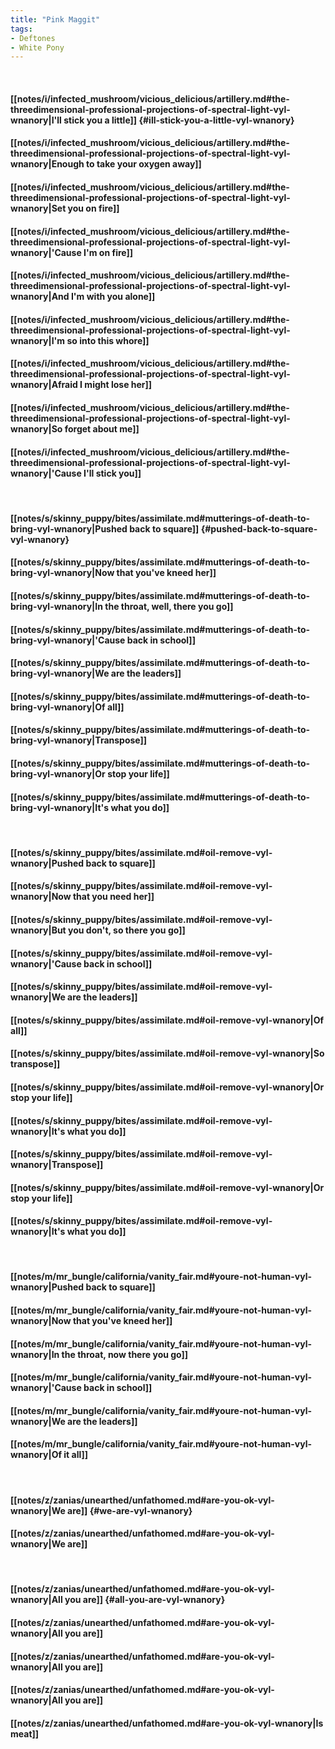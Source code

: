 ```yaml
---
title: "Pink Maggit"
tags:
- Deftones
- White Pony
---
```

&nbsp;
#### [[notes/i/infected_mushroom/vicious_delicious/artillery.md#the-threedimensional-professional-projections-of-spectral-light-vyl-wnanory|I'll stick you a little]] {#ill-stick-you-a-little-vyl-wnanory}
#### [[notes/i/infected_mushroom/vicious_delicious/artillery.md#the-threedimensional-professional-projections-of-spectral-light-vyl-wnanory|Enough to take your oxygen away]]
#### [[notes/i/infected_mushroom/vicious_delicious/artillery.md#the-threedimensional-professional-projections-of-spectral-light-vyl-wnanory|Set you on fire]]
#### [[notes/i/infected_mushroom/vicious_delicious/artillery.md#the-threedimensional-professional-projections-of-spectral-light-vyl-wnanory|'Cause I'm on fire]]
#### [[notes/i/infected_mushroom/vicious_delicious/artillery.md#the-threedimensional-professional-projections-of-spectral-light-vyl-wnanory|And I'm with you alone]]
#### [[notes/i/infected_mushroom/vicious_delicious/artillery.md#the-threedimensional-professional-projections-of-spectral-light-vyl-wnanory|I'm so into this whore]]
#### [[notes/i/infected_mushroom/vicious_delicious/artillery.md#the-threedimensional-professional-projections-of-spectral-light-vyl-wnanory|Afraid I might lose her]]
#### [[notes/i/infected_mushroom/vicious_delicious/artillery.md#the-threedimensional-professional-projections-of-spectral-light-vyl-wnanory|So forget about me]]
#### [[notes/i/infected_mushroom/vicious_delicious/artillery.md#the-threedimensional-professional-projections-of-spectral-light-vyl-wnanory|'Cause I'll stick you]]
&nbsp;
#### [[notes/s/skinny_puppy/bites/assimilate.md#mutterings-of-death-to-bring-vyl-wnanory|Pushed back to square]] {#pushed-back-to-square-vyl-wnanory}
#### [[notes/s/skinny_puppy/bites/assimilate.md#mutterings-of-death-to-bring-vyl-wnanory|Now that you've kneed her]]
#### [[notes/s/skinny_puppy/bites/assimilate.md#mutterings-of-death-to-bring-vyl-wnanory|In the throat, well, there you go]]
#### [[notes/s/skinny_puppy/bites/assimilate.md#mutterings-of-death-to-bring-vyl-wnanory|'Cause back in school]]
#### [[notes/s/skinny_puppy/bites/assimilate.md#mutterings-of-death-to-bring-vyl-wnanory|We are the leaders]]
#### [[notes/s/skinny_puppy/bites/assimilate.md#mutterings-of-death-to-bring-vyl-wnanory|Of all]]
#### [[notes/s/skinny_puppy/bites/assimilate.md#mutterings-of-death-to-bring-vyl-wnanory|Transpose]]
#### [[notes/s/skinny_puppy/bites/assimilate.md#mutterings-of-death-to-bring-vyl-wnanory|Or stop your life]]
#### [[notes/s/skinny_puppy/bites/assimilate.md#mutterings-of-death-to-bring-vyl-wnanory|It's what you do]]
&nbsp;
#### [[notes/s/skinny_puppy/bites/assimilate.md#oil-remove-vyl-wnanory|Pushed back to square]]
#### [[notes/s/skinny_puppy/bites/assimilate.md#oil-remove-vyl-wnanory|Now that you need her]]
#### [[notes/s/skinny_puppy/bites/assimilate.md#oil-remove-vyl-wnanory|But you don't, so there you go]]
#### [[notes/s/skinny_puppy/bites/assimilate.md#oil-remove-vyl-wnanory|'Cause back in school]]
#### [[notes/s/skinny_puppy/bites/assimilate.md#oil-remove-vyl-wnanory|We are the leaders]]
#### [[notes/s/skinny_puppy/bites/assimilate.md#oil-remove-vyl-wnanory|Of all]]
#### [[notes/s/skinny_puppy/bites/assimilate.md#oil-remove-vyl-wnanory|So transpose]]
#### [[notes/s/skinny_puppy/bites/assimilate.md#oil-remove-vyl-wnanory|Or stop your life]]
#### [[notes/s/skinny_puppy/bites/assimilate.md#oil-remove-vyl-wnanory|It's what you do]]
#### [[notes/s/skinny_puppy/bites/assimilate.md#oil-remove-vyl-wnanory|Transpose]]
#### [[notes/s/skinny_puppy/bites/assimilate.md#oil-remove-vyl-wnanory|Or stop your life]]
#### [[notes/s/skinny_puppy/bites/assimilate.md#oil-remove-vyl-wnanory|It's what you do]]
&nbsp;
#### [[notes/m/mr_bungle/california/vanity_fair.md#youre-not-human-vyl-wnanory|Pushed back to square]]
#### [[notes/m/mr_bungle/california/vanity_fair.md#youre-not-human-vyl-wnanory|Now that you've kneed her]]
#### [[notes/m/mr_bungle/california/vanity_fair.md#youre-not-human-vyl-wnanory|In the throat, now there you go]]
#### [[notes/m/mr_bungle/california/vanity_fair.md#youre-not-human-vyl-wnanory|'Cause back in school]]
#### [[notes/m/mr_bungle/california/vanity_fair.md#youre-not-human-vyl-wnanory|We are the leaders]]
#### [[notes/m/mr_bungle/california/vanity_fair.md#youre-not-human-vyl-wnanory|Of it all]]
&nbsp;
#### [[notes/z/zanias/unearthed/unfathomed.md#are-you-ok-vyl-wnanory|We are]] {#we-are-vyl-wnanory}
#### [[notes/z/zanias/unearthed/unfathomed.md#are-you-ok-vyl-wnanory|We are]]
&nbsp;
#### [[notes/z/zanias/unearthed/unfathomed.md#are-you-ok-vyl-wnanory|All you are]] {#all-you-are-vyl-wnanory}
#### [[notes/z/zanias/unearthed/unfathomed.md#are-you-ok-vyl-wnanory|All you are]]
#### [[notes/z/zanias/unearthed/unfathomed.md#are-you-ok-vyl-wnanory|All you are]]
#### [[notes/z/zanias/unearthed/unfathomed.md#are-you-ok-vyl-wnanory|All you are]]
#### [[notes/z/zanias/unearthed/unfathomed.md#are-you-ok-vyl-wnanory|Is meat]]
